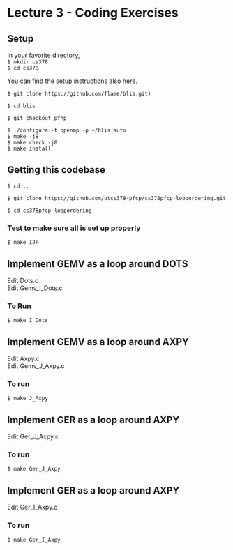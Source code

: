 # Lecture 3 - Coding Exercises 

## Setup

In your favorite directory,  
`$ mkdir cs378`  
`$ cd cs378`

You can find the setup instructions also [here](https://www.cs.utexas.edu/users/flame/laff/pfhp/week0-installing-BLIS.html).   

`$ git clone https://github.com/flame/blis.git)`  

`$ cd blis`   

`$ git checkout pfhp `    

`$ ./configure -t openmp -p ~/blis auto `     
`$ make -j8`  
`$ make check -j8`  
`$ make install`  

## Getting this codebase
`$ cd ..` 

`$ git clone https://github.com/utcs378-pfcp/cs378pfcp-loopordering.git`   

`$ cd cs378pfcp-loopordering`  

### Test to make sure all is set up properly
`$ make IJP`  


## Implement GEMV as a loop around DOTS
Edit Dots.c  
Edit Gemv_I_Dots.c  

### To Run   
`$ make I_Dots`   

## Implement GEMV as a loop around AXPY   
Edit Axpy.c    
Edit Gemv_J_Axpy.c    

### To run   
`$ make J_Axpy`   

## Implement GER as a loop around AXPY   
Edit Ger_J_Axpy.c   

### To run   
`$ make Ger_J_Axpy`   

## Implement GER as a loop around AXPY   
Edit Ger_I_Axpy.c`   

### To run   
`$ make Ger_I_Axpy`   
